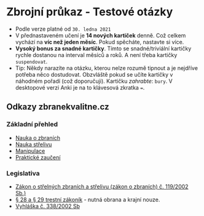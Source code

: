 # Zbrojní průkaz - Testové otázky

- Podle verze platné od `30. ledna 2021`
- V přednastaveném učení je **14 nových kartiček** denně. Což celkem vychází na **víc než jeden měsíc**. Pokud spěcháte, nastavte si více.
- **Vysoký bonus za snadné kartičky**. Tímto se snadné/triviální kartičky rychle dostanou na interval měsíců a roků. A není třeba kartičky `suspendovat`.
- Tip: Někdy narazíte na otázku, kterou nelze rozumě tipnout a je nejdříve potřeba něco dostudovat. Obzvláště pokud se učíte kartičky v náhodném pořadí (což doporučuji). Kartičku *zahrabte*: `bury`. V desktopové verzi Anki je na to klávesová zkratka `=`.
 


## Odkazy zbranekvalitne.cz

### Základní přehled

- [Nauka o zbraních](http://zbranekvalitne.cz/zbrojni-prukaz/nauka-o-zbranich)
- [Nauka střelivu](http://zbranekvalitne.cz/zbrojni-prukaz/nauka-o-strelivu)
- [Manipulace](http://zbranekvalitne.cz/zbrojni-prukaz/manipulace-se-zbranemi)
- [Praktické zaučení](http://zbranekvalitne.cz/zbrojni-prukaz/prakticke-zauceni)

### Legislativa

- [Zákon o střelných zbraních a střelivu (zákon o zbraních) č. 119/2002 Sb.)](http://zbranekvalitne.cz/legislativa/119/2002)
- [§ 28 a § 29 trestní zákoník](http://zbranekvalitne.cz/legislativa/40/2009#p28) - nutná obrana a krajní nouze.
- [Vyhláška č. 338/2002 Sb](http://zbranekvalitne.cz/legislativa/221/2017)
